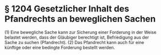 # § 1204 Gesetzlicher Inhalt des Pfandrechts an beweglichen Sachen
(1) Eine bewegliche Sache kann zur Sicherung einer Forderung in der Weise belastet werden, dass der Gläubiger berechtigt ist, Befriedigung aus der Sache zu suchen (Pfandrecht).
(2) Das Pfandrecht kann auch für eine künftige oder eine bedingte Forderung bestellt werden.